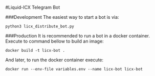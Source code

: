 #Liquid-ICX Telegram Bot

###Development
The easiest way to start a bot is via:
 ```
python3 licx_distribute_bot.py
```
###Production
It is recommended to run a bot in a docker container.
Execute to command bellow to build an image:
 ```
docker build -t licx-bot .
```
And later, to run the docker container execute:
 ```
docker run --env-file variables.env --name licx-bot licx-bot
```
